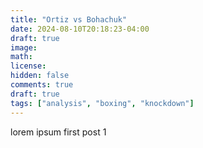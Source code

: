 ```yaml
---
title: "Ortiz vs Bohachuk"
date: 2024-08-10T20:18:23-04:00
draft: true
image:
math:
license:
hidden: false
comments: true
draft: true
tags: ["analysis", "boxing", "knockdown"]
---
```


lorem ipsum first post 1